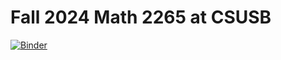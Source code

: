 # Fall 2024 Math 2265 at CSUSB

[![Binder](https://mybinder.org/badge_logo.svg)](https://mybinder.org/v2/gh/youngsuKim-CSUSB/f2024_math_2265/tree/main/HEAD)

